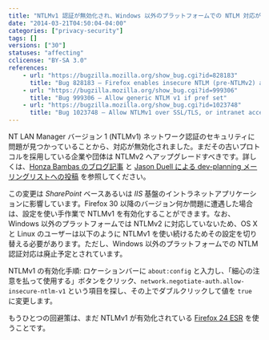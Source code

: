 ```yaml
---
title: "NTLMv1 認証が無効化され、Windows 以外のプラットフォームでの NTLM 対応が廃止予定となりました"
date: "2014-03-21T04:50:04-04:00"
categories: ["privacy-security"]
tags: []
versions: ["30"]
statuses: "affecting"
cclicense: "BY-SA 3.0"
references:
    - url: "https://bugzilla.mozilla.org/show_bug.cgi?id=828183"
      title: "Bug 828183 – Firefox enables insecure NTLM (pre-NTLMv2) authentication"
    - url: "https://bugzilla.mozilla.org/show_bug.cgi?id=999306"
      title: "Bug 999306 – Allow generic NTLM v1 if pref set"
    - url: "https://bugzilla.mozilla.org/show_bug.cgi?id=1023748"
      title: "Bug 1023748 – Allow NTLMv1 over SSL/TLS, or intranet access is broken on Firefox 30 for non-Windows platforms"
---
```

NT LAN Manager バージョン 1 (NTLMv1) ネットワーク認証のセキュリティに問題が見つかっていることから、対応が無効化されました。まだその古いプロトコルを採用している企業や団体は NTLMv2 へアップグレードすべきです。詳しくは、[Honza Bambas のブログ記事](http://www.janbambas.cz/ntlm-v1-and-firefox/) と [Jason Duell による dev-planning メーリングリストへの投稿](https://groups.google.com/d/topic/mozilla.dev.planning/JbrpDmqDLXI) を参照してください。

この変更は *SharePoint* ベースあるいは *IIS* 基盤のイントラネットアプリケーションに影響しています。Firefox 30 以降のバージョン何か問題に遭遇した場合は、設定を使い手作業で NTLMv1 を有効化することができます。なお、Windows 以外のプラットフォームでは NTLMv2 に対応していないため、OS X と Linux のユーザーは以下のように NTLMv1 を使い続けるためその設定を切り替える必要があります。ただし、Windows 以外のプラットフォームでの NTLM 認証対応は廃止予定とされています。

NTLMv1 の有効化手順: ロケーションバーに `about:config` と入力し、「細心の注意を払って使用する」ボタンをクリック、`network.negotiate-auth.allow-insecure-ntlm-v1` という項目を探し、その上でダブルクリックして値を `true` に変更します。

もうひとつの回避策は、まだ NTLMv1 が有効化されている [Firefox 24 <abbr title="Extended Support Release">ESR</abbr>](http://www.mozilla.jp/business/downloads/) を使うことです。
